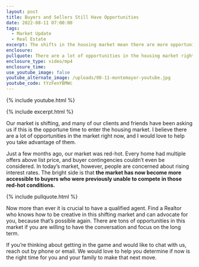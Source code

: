 ```yaml
---
layout: post
title: Buyers and Sellers Still Have Opportunities
date: 2022-08-11 07:00:00
tags:
  - Market Update
  - Real Estate
excerpt: The shifts in the housing market mean there are more opportunities now.
enclosure:
pullquote: There are a lot of opportunities in the housing market right now.
enclosure_type: video/mp4
enclosure_time:
use_youtube_image: false
youtube_alternate_image: /uploads/08-11-montemayor-youtube.jpg
youtube_code: tYzFenYBMWc
---
```

{% include youtube.html %}

{% include excerpt.html %}

Our market is shifting, and many of our clients and friends have been asking us if this is the opportune time to enter the housing market. I believe there are a lot of opportunities in the market right now, and I would love to help you take advantage of them.&nbsp;

Just a few months ago, our market was red-hot. Every home had multiple offers above list price, and buyer contingencies couldn’t even be considered. In today’s market, however, people are concerned about rising interest rates. The bright side is that **the market has now become more accessible to buyers who were previously unable to compete in those red-hot conditions.**

{% include pullquote.html %}

Now more than ever it is crucial to have a qualified agent. Find a Realtor who knows how to be creative in this shifting market and can advocate for you, because that’s possible again. There are tons of opportunities in this market if you are willing to have the conversation and focus on the long term.&nbsp;

If you’re thinking about getting in the game and would like to chat with us, reach out by phone or email. We would love to help you determine if now is the right time for you and your family to make that next move.